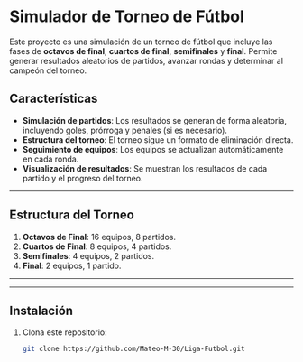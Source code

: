 # Simulador de Torneo de Fútbol

Este proyecto es una simulación de un torneo de fútbol que incluye las fases de **octavos de final**, **cuartos de final**, **semifinales** y **final**. Permite generar resultados aleatorios de partidos, avanzar rondas y determinar al campeón del torneo.

## Características

- **Simulación de partidos**: Los resultados se generan de forma aleatoria, incluyendo goles, prórroga y penales (si es necesario).
- **Estructura del torneo**: El torneo sigue un formato de eliminación directa.
- **Seguimiento de equipos**: Los equipos se actualizan automáticamente en cada ronda.
- **Visualización de resultados**: Se muestran los resultados de cada partido y el progreso del torneo.

---

## Estructura del Torneo

1. **Octavos de Final**: 16 equipos, 8 partidos.
2. **Cuartos de Final**: 8 equipos, 4 partidos.
3. **Semifinales**: 4 equipos, 2 partidos.
4. **Final**: 2 equipos, 1 partido.

---



---

## Instalación

1. Clona este repositorio:  
   ```bash
   git clone https://github.com/Mateo-M-30/Liga-Futbol.git
